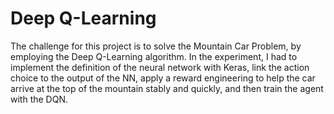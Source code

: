 # Deep Q-Learning

The challenge for this project is to solve the Mountain Car Problem, by employing the Deep Q-Learning algorithm. In the experiment, I had to implement the definition of the neural network with Keras, link the action choice to the output of the NN, apply a reward engineering to help the car arrive at the top of the mountain stably and quickly, and then train the agent with the DQN. 